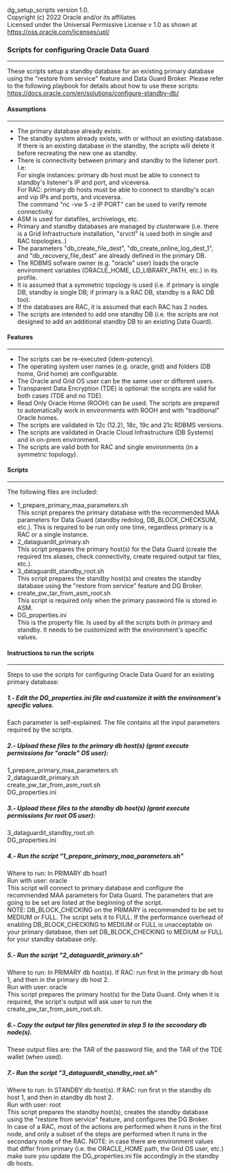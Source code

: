 dg_setup_scripts version 1.0.   
Copyright (c) 2022 Oracle and/or its affiliates  
Licensed under the Universal Permissive License v 1.0 as shown at https://oss.oracle.com/licenses/upl/  
  

### Scripts for configuring Oracle Data Guard
-------------------------------------------------------------------------------------------
These scripts setup a standby database for an existing primary database using the "restore from service" feature and Data Guard Broker.
Please refer to the following playbook for details about how to use these scripts: https://docs.oracle.com/en/solutions/configure-standby-db/

#### Assumptions
-------------------------------------------------------------------------------------------
- The primary database already exists.
- The standby system already exists, with or without an existing database. If there is an existing database in the standby, the scripts will delete it before recreating the new one as standby.
- There is connectivity between primary and standby to the listener port. I.e:  
For single instances: primary db host must be able to connect to standby's listener's IP and port, and viceversa.  
For RAC: primary db hosts must be able to connect to standby's scan and vip IPs and ports, and viceversa.  
The command "nc -vw 5 -z IP PORT" can be used to verify remote connectivity.
- ASM is used for datafiles, archivelogs, etc.
- Primary and standby databases are managed by clusterware (i.e. there is a Grid Infrastructure installation, "srvctl" is used both in single and RAC topologies..)
- The parameters "db_create_file_dest", "db_create_online_log_dest_1", and "db_recovery_file_dest" are already defined in the primary DB.
- The RDBMS sofware owner (e.g. "oracle" user) loads the oracle environment variables (ORACLE_HOME, LD_LIBRARY_PATH, etc.) in its profile.
- It is assumed that a symmetric topology is used (i.e. if primary is single DB, standby is single DB; if primary is a RAC DB, standby is a RAC DB too).
- If the databases are RAC, it is assumed that each RAC has 2 nodes.
- The scripts are intended to add one standby DB (i.e. the scripts are not designed to add an additional standby DB to an existing Data Guard).

#### Features
-------------------------------------------------------------------------------------------
- The scripts can be re-executed (idem-potency).
- The operating system user names (e.g. oracle, grid) and folders (DB home, Grid home) are configurable.
- The Oracle and Grid OS user can be the same user or different users.
- Transparent Data Encryption (TDE) is optional: the scripts are valid for both cases (TDE and no TDE).
- Read Only Oracle Home (ROOH) can be used. The scripts are prepared to automatically work in environments with ROOH and with "traditional" Oracle homes.
- The scripts are validated in 12c (12.2), 18c, 19c and 21c RDBMS versions.
- The scripts are validated in Oracle Cloud Infrastructure (DB Systems) and in on-prem environment.
- The scripts are valid both for RAC and single environments (in a symmetric topology).

#### Scripts
-------------------------------------------------------------------------------------------
The following files are included:
- 1_prepare_primary_maa_parameters.sh  
This script prepares the primary database with the recommended MAA parameters for Data Guard (standby redolog, DB_BLOCK_CHECKSUM, etc.).
This is required to be run only one time, regardless primary is a RAC or a single instance.
- 2_dataguardit_primary.sh  
This script prepares the primary host(s) for the Data Guard (create the required tns aliases, check connectivity, create required output tar files, etc.).
- 3_dataguardit_standby_root.sh  
This script prepares the standby host(s) and creates the standby database using the "restore from service" feature and DG Broker.
- create_pw_tar_from_asm_root.sh  
This script is required only when the primary password file is stored in ASM.
- DG_properties.ini  
This is the property file. Is used by all the scripts both in primary and standby. It needs to be customized with the environment's specific values.

#### Instructions to run the scripts
-------------------------------------------------------------------------------------------
Steps to use the scripts for configuring Oracle Data Guard for an existing primary database:

##### 1.- Edit the DG_properties.ini file and customize it with the environment's specific values.
Each parameter is self-explained. The file contains all the input parameters required by the scripts.

##### 2.- Upload these files to the primary db host(s) (grant execute permissions for "oracle" OS user):
1_prepare_primary_maa_parameters.sh  
2_dataguardit_primary.sh  
create_pw_tar_from_asm_root.sh  
DG_properties.ini
 
##### 3.- Upload these files to the standby db host(s) (grant execute permissions for root OS user):  
3_dataguardit_standby_root.sh  
DG_properties.ini

##### 4.- Run the script "1_prepare_primary_maa_parameters.sh"
Where to run:     In PRIMARY db host1  
Run with user:    oracle  
This script will connect to primary database and configure the recommended MAA parameters for Data Guard. The parameters that are going to be set are listed at the beginning of the script.  
NOTE: DB_BLOCK_CHECKING on the PRIMARY is recommended to be set to MEDIUM or FULL. The script sets it to FULL. If the performance overhead of enabling DB_BLOCK_CHECKING to MEDIUM or FULL is unacceptable on your primary database, then set DB_BLOCK_CHECKING to MEDIUM or FULL for your standby database only.

##### 5.- Run the script "2_dataguardit_primary.sh"
Where to run:     In PRIMARY db host(s).  If RAC: run first in the primary db host 1, and then in the primary db host 2.  
Run with user:    oracle  
This script prepares the primary host(s) for the Data Guard. Only when it is required, the script's output will ask user to run the create_pw_tar_from_asm_root.sh.

##### 6.- Copy the output tar files generated in step 5 to the secondary db node(s).
These output files are: the TAR of the password file, and the TAR of the TDE wallet (when used).  

##### 7.- Run the script "3_dataguardit_standby_root.sh"
Where to run:     In STANDBY db host(s).  If RAC: run first in the standby db host 1, and then in standby db host 2.  
Run with user:    root  
This script prepares the standby host(s), creates the standby database using the "restore from service" feature, and configures the DG Broker.  
In case of a RAC, most of the actions are performed when it runs in the first node, and only a subset of the steps are performed when it runs in the secondary node of the RAC.
NOTE: in case there are environment values that differ from primary (i.e. the ORACLE_HOME path, the Grid OS user, etc.) make sure you update the DG_properties.ini file accordingly in the standby db hosts.
